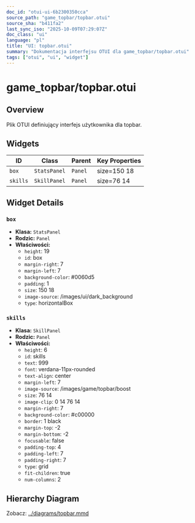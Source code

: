 ```yaml
---
doc_id: "otui-ui-6b2300350cca"
source_path: "game_topbar/topbar.otui"
source_sha: "b411fa2"
last_sync_iso: "2025-10-09T07:29:07Z"
doc_class: "ui"
language: "pl"
title: "UI: topbar.otui"
summary: "Dokumentacja interfejsu OTUI dla game_topbar/topbar.otui"
tags: ["otui", "ui", "widget"]
---
```


# game_topbar/topbar.otui

## Overview

Plik OTUI definiujący interfejs użytkownika dla topbar.

## Widgets

| ID | Class | Parent | Key Properties |
|----|-------|--------|----------------|
| `box` | `StatsPanel` | `Panel` | size=150 18 |
| `skills` | `SkillPanel` | `Panel` | size=76 14 |

## Widget Details

### `box`

- **Klasa:** `StatsPanel`
- **Rodzic:** `Panel`
- **Właściwości:**
  - `height`: 19
  - `id`: box
  - `margin-right`: 7
  - `margin-left`: 7
  - `background-color`: #0060d5
  - `padding`: 1
  - `size`: 150 18
  - `image-source`: /images/ui/dark_background
  - `type`: horizontalBox

### `skills`

- **Klasa:** `SkillPanel`
- **Rodzic:** `Panel`
- **Właściwości:**
  - `height`: 6
  - `id`: skills
  - `text`: 999
  - `font`: verdana-11px-rounded
  - `text-align`: center
  - `margin-left`: 7
  - `image-source`: /images/game/topbar/boost
  - `size`: 76 14
  - `image-clip`: 0 14 76 14
  - `margin-right`: 7
  - `background-color`: #c00000
  - `border`: 1 black
  - `margin-top`: -2
  - `margin-bottom`: -2
  - `focusable`: false
  - `padding-top`: 4
  - `padding-left`: 7
  - `padding-right`: 7
  - `type`: grid
  - `fit-children`: true
  - `num-columns`: 2

## Hierarchy Diagram

Zobacz: [../diagrams/topbar.mmd](../diagrams/topbar.mmd)
